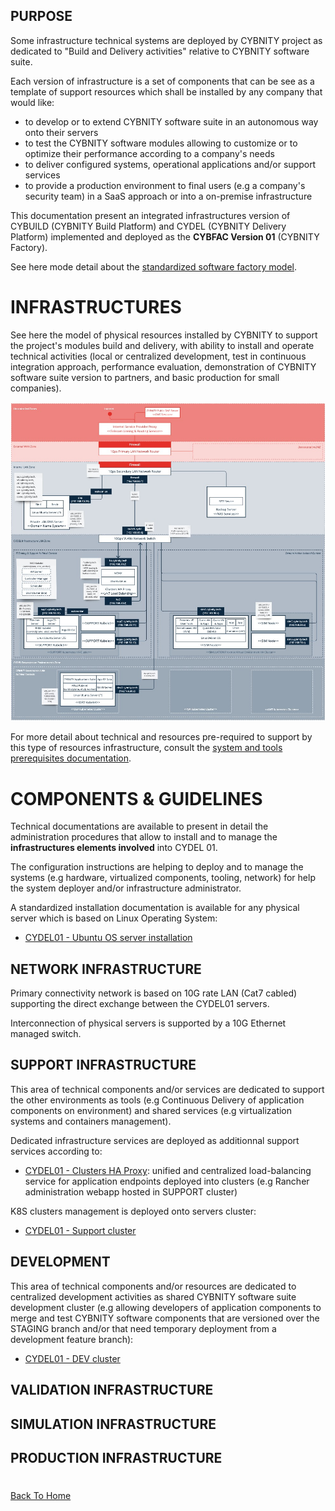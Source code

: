 ## PURPOSE
Some infrastructure technical systems are deployed by CYBNITY project as dedicated to "Build and Delivery activities" relative to CYBNITY software suite.

Each version of infrastructure is a set of components that can be see as a template of support resources which shall be installed by any company that would like:
- to develop or to extend CYBNITY software suite in an autonomous way onto their servers
- to test the CYBNITY software modules allowing to customize or to optimize their performance according to a company's needs
- to deliver configured systems, operational applications and/or support services
- to provide a production environment to final users (e.g a company's security team) in a SaaS approach or into a on-premise infrastructure

This documentation present an integrated infrastructures version of CYBUILD (CYBNITY Build Platform) and CYDEL (CYBNITY Delivery Platform) implemented and deployed as the __CYBFAC Version 01__ (CYBNITY Factory).

See here mode detail about the [standardized software factory model](../../../docs/README.md).

# INFRASTRUCTURES
See here the model of physical resources installed by CYBNITY to support the project's modules build and delivery, with ability to install and operate technical activities (local or centralized development, test in continuous integration approach, performance evaluation, demonstration of CYBNITY software suite version to partners, and basic production for small companies).

![image](CYDEL-01.jpg)

For more detail about technical and resources pre-required to support by this type of resources infrastructure, consult the [system and tools prerequisites documentation](../systems-and-tools-prerequisites.md).

# COMPONENTS & GUIDELINES
Technical documentations are available to present in detail the administration procedures that allow to install and to manage the __infrastructures elements involved__ into CYDEL 01.

The configuration instructions are helping to deploy and to manage the systems (e.g hardware, virtualized components, tooling, network) for help the system deployer and/or infrastructure administrator.

A standardized installation documentation is available for any physical server which is based on Linux Operating System:
- [CYDEL01 - Ubuntu OS server installation](CYDEL01-ubuntu-installation.md)

## NETWORK INFRASTRUCTURE
Primary connectivity network is based on 10G rate LAN (Cat7 cabled) supporting the direct exchange between the CYDEL01 servers.

Interconnection of physical servers is supported by a 10G Ethernet managed switch.

## SUPPORT INFRASTRUCTURE
This area of technical components and/or services are dedicated to support the other environments as tools (e.g Continuous Delivery of application components on environment) and shared services (e.g virtualization systems and containers management).

Dedicated infrastructure services are deployed as additionnal support services according to:
- [CYDEL01 - Clusters HA Proxy](CYDEL01-HA.md): unified and centralized load-balancing service for application endpoints deployed into clusters (e.g Rancher administration webapp hosted in SUPPORT cluster)

K8S clusters management is deployed onto servers cluster:
- [CYDEL01 - Support cluster](CYDEL01-SUPPORT-cluster.md)

## DEVELOPMENT
This area of technical components and/or resources are dedicated to centralized development activities as shared CYBNITY software suite development cluster (e.g allowing developers of application components to merge and test CYBNITY software components that are versioned over the STAGING branch and/or that need temporary deployment from a development feature branch):
- [CYDEL01 - DEV cluster](CYDEL01-DEV-cluster.md)

## VALIDATION INFRASTRUCTURE

## SIMULATION INFRASTRUCTURE

## PRODUCTION INFRASTRUCTURE

#
[Back To Home](../README.md)
